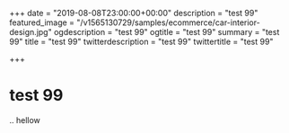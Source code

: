 +++
date = "2019-08-08T23:00:00+00:00"
description = "test 99"
featured_image = "/v1565130729/samples/ecommerce/car-interior-design.jpg"
ogdescription = "test 99"
ogtitle = "test 99"
summary = "test 99"
title = "test 99"
twitterdescription = "test 99"
twittertitle = "test 99"

+++
# test 99

.. hellow